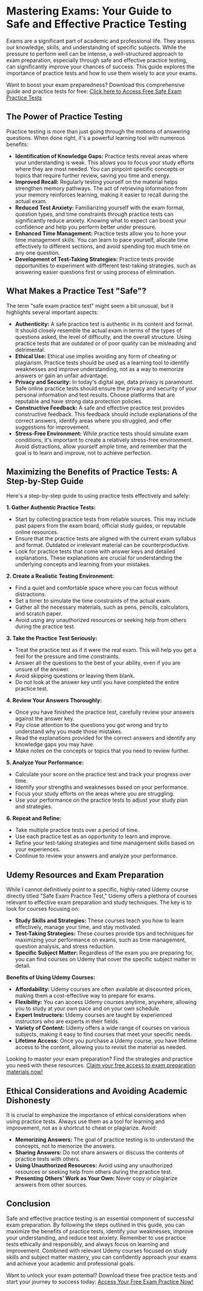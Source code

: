 # Mastering Exams: Your Guide to Safe and Effective Practice Testing

Exams are a significant part of academic and professional life. They assess our knowledge, skills, and understanding of specific subjects. While the pressure to perform well can be intense, a well-structured approach to exam preparation, especially through safe and effective practice testing, can significantly improve your chances of success. This guide explores the importance of practice tests and how to use them wisely to ace your exams.

Want to boost your exam preparedness? Download this comprehensive guide and practice tests for free: [Click here to Access Free Safe Exam Practice Tests](https://udemywork.com/safe-exam-practice-test)

## The Power of Practice Testing

Practice testing is more than just going through the motions of answering questions. When done right, it's a powerful learning tool with numerous benefits:

*   **Identification of Knowledge Gaps:** Practice tests reveal areas where your understanding is weak. This allows you to focus your study efforts where they are most needed. You can pinpoint specific concepts or topics that require further review, saving you time and energy.
*   **Improved Recall:** Regularly testing yourself on the material helps strengthen memory pathways. The act of retrieving information from your memory reinforces learning, making it easier to recall during the actual exam.
*   **Reduced Test Anxiety:** Familiarizing yourself with the exam format, question types, and time constraints through practice tests can significantly reduce anxiety. Knowing what to expect can boost your confidence and help you perform better under pressure.
*   **Enhanced Time Management:** Practice tests allow you to hone your time management skills. You can learn to pace yourself, allocate time effectively to different sections, and avoid spending too much time on any one question.
*   **Development of Test-Taking Strategies:** Practice tests provide opportunities to experiment with different test-taking strategies, such as answering easier questions first or using process of elimination.

## What Makes a Practice Test "Safe"?

The term "safe exam practice test" might seem a bit unusual, but it highlights several important aspects:

*   **Authenticity:** A safe practice test is authentic in its content and format. It should closely resemble the actual exam in terms of the types of questions asked, the level of difficulty, and the overall structure. Using practice tests that are outdated or of poor quality can be misleading and detrimental.
*   **Ethical Use:** Ethical use implies avoiding any form of cheating or plagiarism. Practice tests should be used as a learning tool to identify weaknesses and improve understanding, not as a way to memorize answers or gain an unfair advantage.
*   **Privacy and Security:** In today's digital age, data privacy is paramount. Safe online practice tests should ensure the privacy and security of your personal information and test results. Choose platforms that are reputable and have strong data protection policies.
*   **Constructive Feedback:** A safe and effective practice test provides constructive feedback. This feedback should include explanations of the correct answers, identify areas where you struggled, and offer suggestions for improvement.
*   **Stress-Free Environment:** While practice tests should simulate exam conditions, it's important to create a relatively stress-free environment. Avoid distractions, allow yourself ample time, and remember that the goal is to learn and improve, not to achieve perfection.

## Maximizing the Benefits of Practice Tests: A Step-by-Step Guide

Here's a step-by-step guide to using practice tests effectively and safely:

**1. Gather Authentic Practice Tests:**

*   Start by collecting practice tests from reliable sources. This may include past papers from the exam board, official study guides, or reputable online resources.
*   Ensure that the practice tests are aligned with the current exam syllabus and format. Outdated or irrelevant material can be counterproductive.
*   Look for practice tests that come with answer keys and detailed explanations. These explanations are crucial for understanding the underlying concepts and learning from your mistakes.

**2. Create a Realistic Testing Environment:**

*   Find a quiet and comfortable space where you can focus without distractions.
*   Set a timer to simulate the time constraints of the actual exam.
*   Gather all the necessary materials, such as pens, pencils, calculators, and scratch paper.
*   Avoid using any unauthorized resources or seeking help from others during the practice test.

**3. Take the Practice Test Seriously:**

*   Treat the practice test as if it were the real exam. This will help you get a feel for the pressure and time constraints.
*   Answer all the questions to the best of your ability, even if you are unsure of the answer.
*   Avoid skipping questions or leaving them blank.
*   Do not look at the answer key until you have completed the entire practice test.

**4. Review Your Answers Thoroughly:**

*   Once you have finished the practice test, carefully review your answers against the answer key.
*   Pay close attention to the questions you got wrong and try to understand why you made those mistakes.
*   Read the explanations provided for the correct answers and identify any knowledge gaps you may have.
*   Make notes on the concepts or topics that you need to review further.

**5. Analyze Your Performance:**

*   Calculate your score on the practice test and track your progress over time.
*   Identify your strengths and weaknesses based on your performance.
*   Focus your study efforts on the areas where you are struggling.
*   Use your performance on the practice tests to adjust your study plan and strategies.

**6. Repeat and Refine:**

*   Take multiple practice tests over a period of time.
*   Use each practice test as an opportunity to learn and improve.
*   Refine your test-taking strategies and time management skills based on your experiences.
*   Continue to review your answers and analyze your performance.

## Udemy Resources and Exam Preparation

While I cannot definitively point to a specific, highly-rated Udemy course directly titled "Safe Exam Practice Test," Udemy offers a plethora of courses relevant to effective exam preparation and study techniques. The key is to look for courses focusing on:

*   **Study Skills and Strategies:** These courses teach you how to learn effectively, manage your time, and stay motivated.
*   **Test-Taking Strategies:** These courses provide tips and techniques for maximizing your performance on exams, such as time management, question analysis, and stress reduction.
*   **Specific Subject Matter:** Regardless of the exam you are preparing for, you can find courses on Udemy that cover the specific subject matter in detail.

**Benefits of Using Udemy Courses:**

*   **Affordability:** Udemy courses are often available at discounted prices, making them a cost-effective way to prepare for exams.
*   **Flexibility:** You can access Udemy courses anytime, anywhere, allowing you to study at your own pace and on your own schedule.
*   **Expert Instructors:** Udemy courses are taught by experienced instructors who are experts in their fields.
*   **Variety of Content:** Udemy offers a wide range of courses on various subjects, making it easy to find courses that meet your specific needs.
*   **Lifetime Access:** Once you purchase a Udemy course, you have lifetime access to the content, allowing you to revisit the material as needed.

Looking to master your exam preparation? Find the strategies and practice you need with these resources. [Claim your free access to exam preparation materials now!](https://udemywork.com/safe-exam-practice-test)

## Ethical Considerations and Avoiding Academic Dishonesty

It is crucial to emphasize the importance of ethical considerations when using practice tests. Always use them as a tool for learning and improvement, not as a shortcut to cheat or plagiarize. Avoid:

*   **Memorizing Answers:** The goal of practice testing is to understand the concepts, not to memorize the answers.
*   **Sharing Answers:** Do not share answers or discuss the contents of practice tests with others.
*   **Using Unauthorized Resources:** Avoid using any unauthorized resources or seeking help from others during the practice test.
*   **Presenting Others' Work as Your Own:** Never copy or plagiarize answers from other sources.

## Conclusion

Safe and effective practice testing is an essential component of successful exam preparation. By following the steps outlined in this guide, you can maximize the benefits of practice tests, identify your weaknesses, improve your understanding, and reduce test anxiety. Remember to use practice tests ethically and responsibly, and always focus on learning and improvement. Combined with relevant Udemy courses focused on study skills and subject matter mastery, you can confidently approach your exams and achieve your academic and professional goals.

Want to unlock your exam potential? Download these free practice tests and start your journey to success today: [Access Your Free Exam Practice Now!](https://udemywork.com/safe-exam-practice-test)
